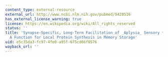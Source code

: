 ```yaml
---
content_type: external-resource
external_url: http://www.ncbi.nlm.nih.gov/pubmed/9428516
has_external_license_warning: true
license: https://en.wikipedia.org/wiki/All_rights_reserved
status: ''
title: 'Synapse-Specific, Long-Term Facilitation of _Aplysia_ Sensory to Motor Synapses:
  A Function for Local Protein Synthesis in Memory Storage'
uid: e5c35da3-fc97-4fe0-a95f-675cd66f0576
wayback_url: ''
---
```

